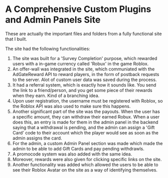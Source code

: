 # A Comprehensive Custom Plugins and Admin Panels Site

These are actually the important files and folders from a fully functional site that I built.

The site had the following functionalities:
1. The site was built for a 'Survey Completion' purpose, which rewarded users with a in-game currency called 'Robux' in the game Roblox.
2. An offer-wall was integrated in the site, which communiated with the AdGateReward API to reward players, in the form of postback requests to the server. Alot of custom user data was saved during the process.
3. It had a referral system, which is exactly how it sounds like. You send the link to a friend/person, and you get some piece of their rewards when they earn. Kind of a branching idea.
4. Upon user registration, the username must be registered with Roblox, so the Roblox API was also used to make sure this happens.
5. Another significant part of the site was the payouts. When the user has a specific amount, they can withdraw their earned Robux. When a user does this, an entry is made for them in the admin panel in the backend saying that a withdrawal is pending, and the admin can assign a 'Gift Card' code to their account which the player would see as soon as the admin assigns the card.
6. For the admin, a custom Admin Panel section was made which made the admin to be able to add Gift Cards and pay pending withdrawls.
7. A promocode system was also added with the same idea.
8. Moreover, rewards were also given for clicking specific links on the site.
9. Another functionality was added which allowed the users to be able to see their Roblox Avatar on the site as a way of identifying themselves.

